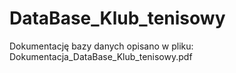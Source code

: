 # DataBase_Klub_tenisowy
Dokumentację bazy danych opisano w pliku: Dokumentacja_DataBase_Klub_tenisowy.pdf
